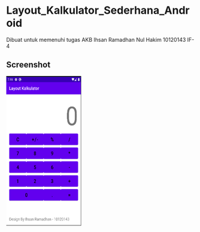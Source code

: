 # Layout_Kalkulator_Sederhana_Android
 Dibuat untuk memenuhi tugas AKB
Ihsan Ramadhan Nul Hakim
10120143
IF-4

## Screenshot
<img src="/img/Screenshot.png" alt="Kalkulator" width="200" height="400">
